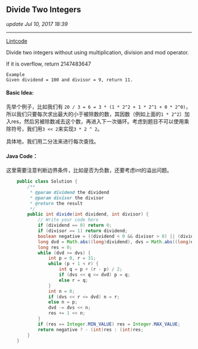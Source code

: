 ## Divide Two Integers
_update Jul 10, 2017 18:39_

---
[Lintcode](http://www.lintcode.com/en/problem/divide-two-integers/)

Divide two integers without using multiplication, division and mod operator.

If it is overflow, return 2147483647

    Example
    Given dividend = 100 and divisor = 9, return 11.
    
#### Basic Idea:
先举个例子，比如我们有 `20 / 3 = 6 = 3 * (1 * 2^2 + 1 * 2^1 + 0 * 2^0)`，所以我们只要每次求出最大的小于被除数的数，其因数（例如上面的`1 * 2^2`）加入res，然后另被除数减去这个数，再进入下一次循环。考虑到题目不可以使用乘除符号，我们用`3 << 2`来实现`3 * 2 ^ 2`。

具体地，我们用二分法来进行每次查找。

#### Java Code：
这里需要注意判断边界条件，比如是否为负数，还要考虑int的溢出问题。
```java
    public class Solution {
        /**
         * @param dividend the dividend
         * @param divisor the divisor
         * @return the result
         */
        public int divide(int dividend, int divisor) {
            // Write your code here
            if (dividend == 0) return 0;
            if (divisor == 1) return dividend;
            boolean negative = ((dividend < 0 && divisor > 0) || (dividend > 0 && divisor < 0));
            long dvd = Math.abs((long)dividend), dvs = Math.abs((long)divisor);
            long res = 0;
            while (dvd >= dvs) {
                int p = 0, r = 31;
                while (p + 1 < r) {
                    int q = p + (r - p) / 2;
                    if (dvs << q <= dvd) p = q;
                    else r = q;
                }
                int n = 0;
                if (dvs << r <= dvd) n = r;
                else n = p;
                dvd -= dvs << n;
                res += 1 << n;
            }
            if (res == Integer.MIN_VALUE) res = Integer.MAX_VALUE;
            return negative ? - (int)res : (int)res;
        }
    }
```